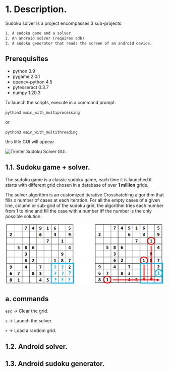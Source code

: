 # 1. Description.



Sudoku solver is a project encompasses 3 sub-projects:

	1. A sudoku game and a solver.
    2. An android solver (requires adb)
    3. A sudoku generator that reads the screen of an android device.
    
## Prerequisites

- python 3.9
- pygame 2.0.1
- opencv-python 4.5
- pytesseract 0.3.7
- numpy 1.20.3


To launch the scripts, execute in a command prompt:

`python3 main_with_multiprocessing`

or

`python3 main_with_multithreading`

this litle GUI will appear 

![Tkinter Sudoku Solver GUI.](image.jpg)
  
## 1.1. Sudoku game + solver.

The sudoku game is a classic sudoku game, each time it is launched it starts with different grid chosen in a database of over **1 million** grids.

The solver algorithm is an customized iterative Crosshatching algorithm that fills x number of cases at each iteration.
For all the empty cases of a given line, column or sub-grid of the sudoku grid, the algorithm tries each number from 1 to nine and fill the case with a number iff the number is the only possible solution.

![Crosshathing illustration.](image2.png)
## a. commands

`esc` → Clear the grid.

`s` → Launch the solver.

`r` → Load a random grid.
## 1.2. Android solver.

## 1.3. Android sudoku generator.